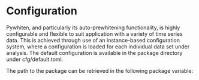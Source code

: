 # Configuration

Pywhiten, and particularly its auto-prewhitening functionality, is highly configurable and flexible to suit application with a variety of time series data. This is achieved through use of an instance-based configuration system, where a configuration is loaded for each individual data set under analysis. The default configuration is available in the package directory under cfg/default.toml.

The path to the package can be retrieved in the following package variable:


